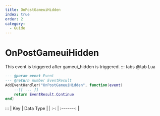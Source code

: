 ```yaml
---
title: OnPostGameuiHidden
index: true
order: 2
category:
  - Guide
---
```


# OnPostGameuiHidden
This event is triggered after gameui_hidden is triggered.
::: tabs
@tab Lua
```lua
--- @param event Event
--- @return number EventResult
AddEventHandler("OnPostGameuiHidden", function(event)
    --[[ ... ]]
    return EventResult.Continue
end)
```

:::
| Key | Data Type |
| :-: | :-------: |
